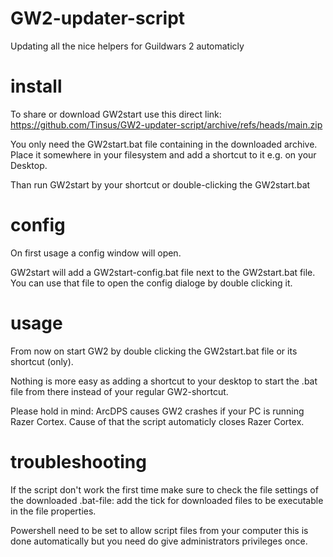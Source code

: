 # GW2-updater-script
Updating all the nice helpers for Guildwars 2 automaticly

# install

To share or download GW2start use this direct link: https://github.com/Tinsus/GW2-updater-script/archive/refs/heads/main.zip

You only need the GW2start.bat file containing in the downloaded archive.
Place it somewhere in your filesystem and add a shortcut to it e.g. on your Desktop.

Than run GW2start by your shortcut or double-clicking the GW2start.bat

# config

On first usage a config window will open.

GW2start will add a GW2start-config.bat file next to the GW2start.bat file. You can use that file to open the config dialoge by double clicking it.

# usage

From now on start GW2 by double clicking the GW2start.bat file or its shortcut (only).

Nothing is more easy as adding a shortcut to your desktop to start the .bat file from there instead of your regular GW2-shortcut.

Please hold in mind: ArcDPS causes GW2 crashes if your PC is running Razer Cortex. Cause of that the script automaticly closes Razer Cortex.

# troubleshooting

If the script don't work the first time make sure to check the file settings of the downloaded .bat-file: add the tick for downloaded files to be executable in the file properties.

Powershell need to be set to allow script files from your computer this is done automatically but you need do give administrators privileges once.
